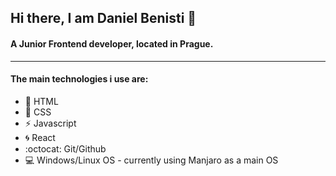 ## Hi there, I am Daniel Benisti 👋

#### A Junior Frontend developer, located in Prague. 
<hr>

#### The main technologies i use are:

- :bookmark_tabs: HTML
- :pencil: CSS
- :zap: Javascript
- :cyclone: React
- :octocat: Git/Github
- :computer: Windows/Linux OS - currently using Manjaro as a main OS




<!--
**virusxd521/virusxd521** is a ✨ _special_ ✨ repository because its `README.md` (this file) appears on your GitHub profile.

Here are some ideas to get you started:

- 🔭 I’m currently working on ...
- 🌱 I’m currently learning ...
- 👯 I’m looking to collaborate on ...
- 🤔 I’m looking for help with ...
- 💬 Ask me about ...
- 📫 How to reach me: ...
- 😄 Pronouns: ...
- ⚡ Fun fact: ...
-->
